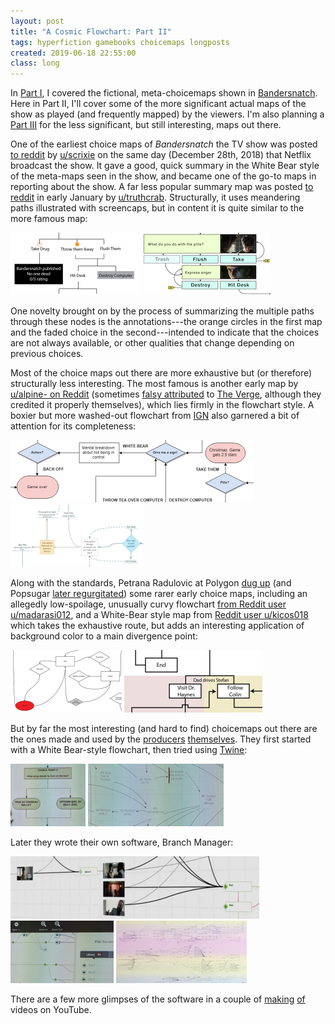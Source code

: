 ```yaml
---
layout: post
title: "A Cosmic Flowchart: Part II"
tags: hyperfiction gamebooks choicemaps longposts
created: 2019-06-18 22:55:00
class: long
---
```

In [Part I](/blog/2019/06/17/cosmic-flowchart/), I covered the fictional, meta-choicemaps shown in [Bandersnatch](https://www.netflix.com/title/80988062).  Here in Part II, I'll cover some of the more significant actual maps of the show as played (and frequently mapped) by the viewers.  I'm also planning a [Part III](/blog/2019/06/19/cosmic-flowchart-3/) for the less significant, but still interesting, maps out there.

One of the earliest choice maps of *Bandersnatch* the TV show was posted [to reddit](https://www.reddit.com/r/blackmirror/comments/aaaf3a/a_flowchart_of_bandersnatch/) by [u/scrixie](https://www.reddit.com/user/scrixie/) on the same day (December 28th, 2018) that Netflix broadcast the show.  It gave a good, quick summary in the White Bear style of the meta-maps seen in the show, and became one of the go-to maps in reporting about the show.  A far less popular summary map was posted [to reddit](https://www.reddit.com/r/blackmirror/comments/aeariz/how_bandersnatch_actually_works_the_cosmic/) in early January by [u/truthcrab](https://www.reddit.com/user/truthcrab/).  Structurally, it uses meandering paths illustrated with screencaps, but in content it is quite similar to the more famous map:

[![educational portion of Bandersnatch flowchart by scrixie](/files/choicemaps/bandersnatch1-partial-100.png)](https://imgur.com/a/bQeXSYm)
[![educational portion of Bandersnatch flowchart by truthcrab](/files/choicemaps/bandersnatch2-partial-100.png)](https://i.redd.it/po5dwadpfg921.png)

One novelty brought on by the process of summarizing the multiple paths through these nodes is the annotations---the orange circles in the first map and the faded choice in the second---intended to indicate that the choices are not always available, or other qualities that change depending on previous choices.

Most of the choice maps out there are more exhaustive but (or therefore) structurally less interesting.  The most famous is another early map by [u/alpine- on Reddit](https://www.reddit.com/r/blackmirror/comments/aa9oym/almost_4_hours_after_release_and_i_think_i_have/) (sometimes [falsy attributed](http://waltermetz.com/black-mirror-bandersnatch-2018/) to [The Verge](https://www.theverge.com/2018/12/28/18159516/black-mirror-bandersnatch-interactive-choice-maps-endings-easter-eggs-netflix-charlie-brooker), although they credited it properly themselves), which lies firmly in the flowchart style.  A boxier but more washed-out flowchart from [IGN](https://www.ign.com/wikis/black-mirror/Bandersnatch_Map_-_All_Choices_and_Outcomes#Bandersnatch_Choices_Map) also garnered a bit of attention for its completeness:

[![educational portion of Bandersnatch flowchart by alpine-](/files/choicemaps/bandersnatch4-partial-100.png)](https://i.imgur.com/VbLzuzC.png)
[![educational portion of Bandersnatch flowchart from IGN](/files/choicemaps/bandersnatch3-partial-100.png)](https://oyster.ignimgs.com/mediawiki/apis.ign.com/black-mirror/d/d8/Bandersnatch_Map_IGN_2.jpg)

Along with the standards, Petrana Radulovic at Polygon [dug up](https://www.polygon.com/2018/12/29/18159525/black-mirror-bandersnatch-all-endings-guide-netflix) (and Popsugar [later regurgitated](https://www.popsugar.com/entertainment/How-Get-All-Black-Mirror-Bandersnatch-Endings-45636604?stream_view=1#photo-45636605)) some rarer early choice maps, including  an allegedly low-spoilage, unusually curvy flowchart [from Reddit user u/madarasi012](https://www.reddit.com/r/blackmirror/comments/aaak2t/i_made_a_flowchart_after_six_hours_on_bandersnatch/), and a White-Bear style map from [Reddit user u/kicos018](https://www.reddit.com/r/blackmirror/comments/aaak7r/spoiler_i_also_tried_myself_on_a_flowchart_for/) which takes the exhaustive route, but adds an interesting application of background color to a main divergence point:

[![educational portion of Bandersnatch choicemap by madarasi012](/files/choicemaps/bandersnatch7-partial-100.png)](https://www.flickr.com/photos/167080544@N07/44685223420)
[![educational portion of Bandersnatch choicemap by kicos018](/files/choicemaps/bandersnatch8-partial-100.png)](https://imgur.com/9T5iXyQ)

But by far the most interesting (and hard to find) choicemaps out there are the ones made and used by the [producers](https://www.radiotimes.com/news/on-demand/2019-01-04/black-mirror-bandersnatch-how-its-made-charlie-brooker-netflix/) [themselves](https://twitter.com/MrJohnSear/status/1090880770774843392).  They first started with a White Bear-style flowchart, then tried using [Twine](https://pbs.twimg.com/media/DyOWQaSXgAAchtz.jpg):

[![educational portion of official Bandersnatch choicemap, White Bear style](/files/choicemaps/bandersnatch-prod1-partial-100.png)](https://pbs.twimg.com/media/DyOWP9MWwAAxRUQ.jpg)
[![educational portion of official Bandersnatch choicemap in Twine](/files/choicemaps/bandersnatch-prod2-partial-100.png)](https://pbs.twimg.com/media/DyOWQ50X4AAq2Mw.jpg)

Later they wrote their own software, Branch Manager:

[![educational portion of official Bandersnatch choicemap in Branch Manager](/files/choicemaps/bandersnatch-prod3-partial-100.png)](https://images.immediate.co.uk/production/volatile/sites/3/2019/01/Black-Mirror-Screen-shot-9b3c0b8.jpg)
[![educational portion of official Bandersnatch choicemap in Branch Manager with menus](/files/choicemaps/bandersnatch-prod4-partial-100.png)](https://pbs.twimg.com/media/DyOWRa0XQAAOBj3.jpg)
[![educational portion of official Bandersnatch choicemap in Branch Manager, big screen](/files/choicemaps/bandersnatch-prod5-partial-100.png)](https://twitter.com/XR_Stories/status/1138166243972866055)

There are a few more glimpses of the software in a couple of [making](https://www.youtube.com/watch?v=zBsh7Byu044) [of](https://www.youtube.com/watch?v=VNw9DAwp2Kk) videos on YouTube.
